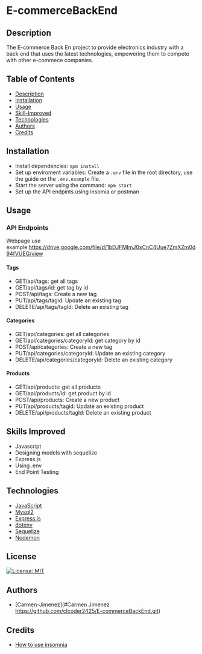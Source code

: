 # E-commerceBackEnd

## Description
The E-commerce Back En project to provide electronics industry with a back end that uses the latest technologies, empowering them to compete with other e-commece companies.


## Table of Contents 
- [Description](#Description)
- [Installation](#Installation)
- [Usage](#Usage)
- [Skill-Improved](#Skill-Improved)
- [Technologies](#Technologies)
- [Authors](#Authors)
- [Credits](#credits)

## Installation
- Install dependencies: `npm install`
- Set up enviroment variables: Create a `.env` file in the root directory, use the guide on the `.env.example` file.
- Start the server using the command: `npm start`
- Set up the API endpints using insomia or postman 

## Usage
### API Endpoints


Webpage use example:https://drive.google.com/file/d/1bDJFMImJ0xCnC4Uue7ZmXZm0d94fVUEG/view

#### Tags
- GET/api/tags: get all tags
- GET/api/tags/id: get tag by id
- POST/api/tags: Create a new tag
- PUT/api/tags/tagid: Update an existing tag
- DELETE/api/tags/tagId: Delete an existing tag
#### Categories
- GET/api/categories: get all categories
- GET/api/categories/categoryId: get category by id
- POST/api/categories: Create a new tag
- PUT/api/categories/categoryId: Update an existing category
- DELETE/api/categories/categoryId: Delete an existing category
#### Products
- GET/api/products: get all products
- GET/api/products/id: get product by id
- POST/api/products: Create a new product
- PUT/api/products/tagid: Update an existing product
- DELETE/api/products/tagId: Delete an existing product

    
## Skills Improved
- Javascript
- Designing models with sequelize
- Express.js
- Using .env
- End Point Testing

## Technologies
 - [JavaScript](#JavaScript)
 - [Mysql2](#https://www.npmjs.com/package/mysql2)
 - [Express.js](#https://www.npmjs.com/package/express)
 - [dotenv](#https://www.npmjs.com/package/dotenv)
 - [Sequelize](#https://www.npmjs.com/package/sequelize)
 - [Nodemon](#https://www.npmjs.com/package/nodemon?activeTab=versions)
## License
  [![License: MIT](https://img.shields.io/badge/License-MIT-yellow.svg)](https://opensource.org/licenses/MIT)

## Authors
- [Carmen-Jimenez](#Carmen Jimenez https://github.com/clcoder2425/E-commerceBackEnd.git)

## Credits

- [How to use insomnia](#https://docs.insomnia.rest/insomnia/get-started)




